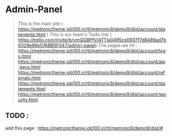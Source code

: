 # Admin-Panel
> This is the main site ( https://metronictheme.job100.ir/rtl/metronic8/demo9/dist/account/statements.html )
> This is our team's Trollo link ( https://trello.com/invite/b/vmQGBPfV/ATTIa0495ce0937f7d8489ad7b8329e96e57ABB5F047/admin-panel)
> The pages we hit : <br>
https://metronictheme.job100.ir/rtl/metronic8/demo9/dist/account/logs.html <br>
https://metronictheme.job100.ir/rtl/metronic8/demo9/dist/account/api-keys.html <br>
https://metronictheme.job100.ir/rtl/metronic8/demo9/dist/account/referrals.html <br>
https://metronictheme.job100.ir/rtl/metronic8/demo9/dist/account/statements.html <br>
https://metronictheme.job100.ir/rtl/metronic8/demo9/dist/account/security.html <br>

## TODO :
add this page : https://metronictheme.job100.ir/rtl/metronic8/demo9/dist/#

